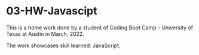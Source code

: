 # 03-HW-Javascipt

This is a home work done by a student of Coding Boot Camp - University of Texas at Austin in March, 2022.

The work showcases skill learned: JavaScript.